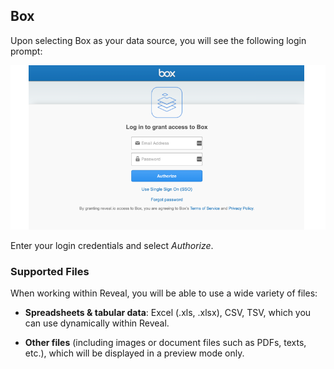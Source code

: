 ## Box

Upon selecting Box as your data source, you will see the following login
prompt:

![Box login prompt](images/box-login.png)

Enter your login credentials and select *Authorize*.

### Supported Files

When working within Reveal, you will be able to use a wide variety of
files:

  - **Spreadsheets & tabular data**: Excel (.xls, .xlsx), CSV, TSV, which you can use
    dynamically within Reveal.

  - **Other files** (including images or document files such as PDFs,
    texts, etc.), which will be displayed in a preview mode only.
